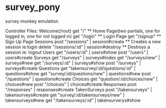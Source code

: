 # survey_pony
survey monkey emulation

Controller Files:
  Welcome(/root)
    get "/" ** Home Page(two partials, one for logged in, one for not logged in)
    get "/login"  ** Login Page
    get "/signup"  ** Sign Up Page
  Sessions
    post "/sessions" | session#create  ** Creates a new session ie:login
    delete "/sessions/:id" | session#destroy  ** Destroys a session ie: logout
  Users
    get "/users/:id" | users#show
    post "/users" | users#create
  Surveys
    get "/surveys" | surveys#index
    get "/surveys/new" | surveys#new
    get "/surveys/:id" | surveys#show
    post "/surveys" | surveys#create
  Questions
    get "takensurvey/:id/questions/:id" | questions#show
    get "survey/:id/questions/new" | questions#new
    post "/questions" | questions#create
  Choices
    get "question/:id/choices/new" | choices#new
    post "/choices" | choices#create
  Responses
    post "/responses" | responses#create
  TakenSurveys
    post "/takensurveys" | takensurveys#create
    get "survey/:id/takensurveys/new" | takensurveys#new
    get "/takensurveys/:id" | takensurverys#show

